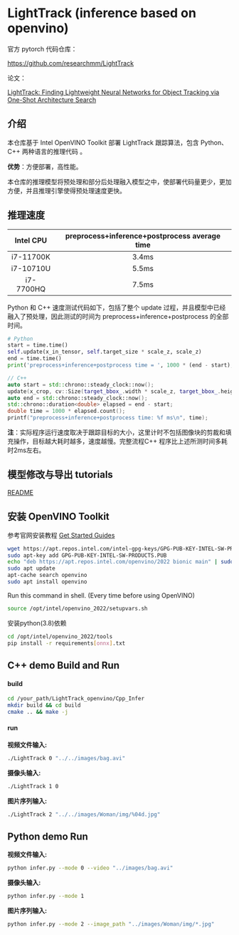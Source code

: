 # LightTrack (inference based on openvino)

官方 pytorch 代码仓库：

https://github.com/researchmm/LightTrack

论文：

[LightTrack: Finding Lightweight Neural Networks for Object Tracking via One-Shot Architecture Search](https://arxiv.org/abs/2104.14545)



## 介绍

本仓库基于 Intel OpenVINO Toolkit 部署 LightTrack 跟踪算法，包含 Python、C++ 两种语言的推理代码 。

**优势**：方便部署，高性能。

本仓库的推理模型将预处理和部分后处理融入模型之中，使部署代码量更少，更加方便，并且推理引擎使得预处理速度更快。



## 推理速度

| Intel CPU | preprocess+inference+postprocess average time |
| :-------: | :-------------------------------------------: |
| i7-11700K |                     3.4ms                     |
| i7-10710U |                     5.5ms                     |
| i7-7700HQ |                     7.5ms                     |

Python 和 C++ 速度测试代码如下，包括了整个 update 过程，并且模型中已经融入了预处理，因此测试的时间为 preprocess+inference+postprocess 的全部时间。

```python
# Python
start = time.time()
self.update(x_in_tensor, self.target_size * scale_z, scale_z)
end = time.time()
print('preprocess+inference+postprocess time = ', 1000 * (end - start), 'ms')
```

```c++
// C++
auto start = std::chrono::steady_clock::now();
update(x_crop, cv::Size(target_bbox_.width * scale_z, target_bbox_.height * scale_z), scale_z);
auto end = std::chrono::steady_clock::now();
std::chrono::duration<double> elapsed = end - start;
double time = 1000 * elapsed.count();
printf("preprocess+inference+postprocess time: %f ms\n", time);
```

**注**：实际程序运行速度取决于跟踪目标的大小，这里计时不包括图像块的剪裁和填充操作，目标越大耗时越多，速度越慢。完整流程C++ 程序比上述所测时间多耗时2ms左右。



## 模型修改与导出 tutorials

[README](./models/README.md) 



## 安装 OpenVINO Toolkit

参考官网安装教程 [Get Started Guides](https://docs.openvino.ai/latest/openvino_docs_install_guides_installing_openvino_apt.html#doxid-openvino-docs-install-guides-installing-openvino-apt)

```bash
wget https://apt.repos.intel.com/intel-gpg-keys/GPG-PUB-KEY-INTEL-SW-PRODUCTS.PUB
sudo apt-key add GPG-PUB-KEY-INTEL-SW-PRODUCTS.PUB
echo "deb https://apt.repos.intel.com/openvino/2022 bionic main" | sudo tee /etc/apt/sources.list.d/intel-openvino-2022.list
sudo apt update
apt-cache search openvino
sudo apt install openvino
```

Run this command in shell. (Every time before using OpenVINO)

```bash
source /opt/intel/openvino_2022/setupvars.sh
```

安装python(3.8)依赖

```bash
cd /opt/intel/openvino_2022/tools
pip install -r requirements[onnx].txt
```



## C++ demo Build and Run

#### build

```bash
cd /your_path/LightTrack_openvino/Cpp_Infer
mkdir build && cd build
cmake .. && make -j
```

#### run

**视频文件输入:** 

```bash
./LightTrack 0 "../../images/bag.avi"
```

**摄像头输入:**

```bash
./LightTrack 1 0
```

**图片序列输入:**

```bash
./LightTrack 2 "../../images/Woman/img/%04d.jpg"
```



## Python demo Run

**视频文件输入:** 

```bash
python infer.py --mode 0 --video "../images/bag.avi"
```

**摄像头输入:**

```bash
python infer.py --mode 1
```

**图片序列输入:**

```bash
python infer.py --mode 2 --image_path "../images/Woman/img/*.jpg"
```

